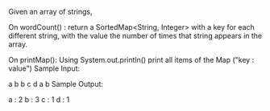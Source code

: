 Given an array of strings,

On wordCount() : return a
SortedMap<String, Integer> with a key for each different string, with the value the number of times that string appears in the array.

On printMap(): Using System.out.println() print all items of the Map ("key : value")
Sample Input:

a b b c d a b
Sample Output:

a : 2
b : 3
c : 1
d : 1